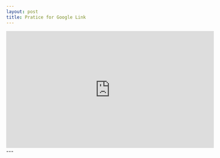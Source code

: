 ```yaml
---
layout: post
title: Pratice for Google Link
---
```

<iframe width="560" height="315" src="https://www.google.com" frameborder="0" allow="autoplay; encrypted-media" allowfullscreen></iframe>
---
